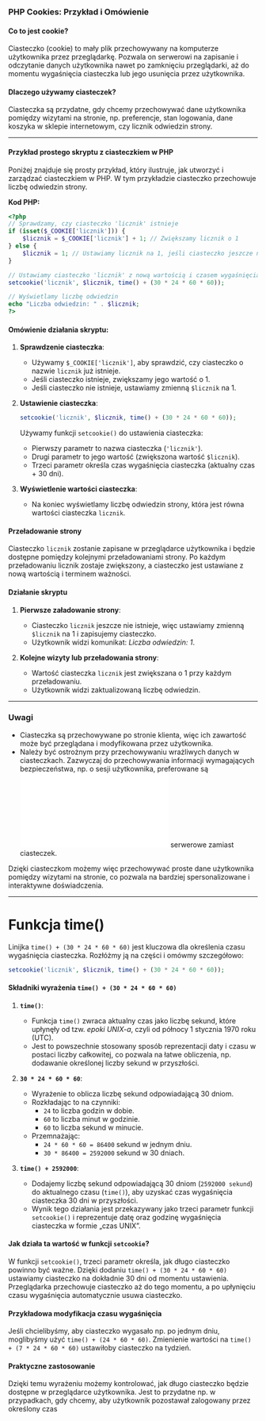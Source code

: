 ### PHP Cookies: Przykład i Omówienie

#### Co to jest cookie?

Ciasteczko (cookie) to mały plik przechowywany na komputerze użytkownika przez przeglądarkę. Pozwala on serwerowi na zapisanie i odczytanie danych użytkownika nawet po zamknięciu przeglądarki, aż do momentu wygaśnięcia ciasteczka lub jego usunięcia przez użytkownika.

#### Dlaczego używamy ciasteczek?

Ciasteczka są przydatne, gdy chcemy przechowywać dane użytkownika pomiędzy wizytami na stronie, np. preferencje, stan logowania, dane koszyka w sklepie internetowym, czy licznik odwiedzin strony.

---

#### Przykład prostego skryptu z ciasteczkiem w PHP

Poniżej znajduje się prosty przykład, który ilustruje, jak utworzyć i zarządzać ciasteczkiem w PHP. W tym przykładzie ciasteczko przechowuje liczbę odwiedzin strony.

**Kod PHP:**

```php
<?php
// Sprawdzamy, czy ciasteczko 'licznik' istnieje
if (isset($_COOKIE['licznik'])) {
    $licznik = $_COOKIE['licznik'] + 1; // Zwiększamy licznik o 1
} else {
    $licznik = 1; // Ustawiamy licznik na 1, jeśli ciasteczko jeszcze nie istnieje
}

// Ustawiamy ciasteczko 'licznik' z nową wartością i czasem wygaśnięcia 30 dni
setcookie('licznik', $licznik, time() + (30 * 24 * 60 * 60));

// Wyświetlamy liczbę odwiedzin
echo "Liczba odwiedzin: " . $licznik;
?>
```

#### Omówienie działania skryptu:

1. **Sprawdzenie ciasteczka**:
   - Używamy `$_COOKIE['licznik']`, aby sprawdzić, czy ciasteczko o nazwie `licznik` już istnieje.
   - Jeśli ciasteczko istnieje, zwiększamy jego wartość o 1.
   - Jeśli ciasteczko nie istnieje, ustawiamy zmienną `$licznik` na 1.

2. **Ustawienie ciasteczka**:
   ```php
   setcookie('licznik', $licznik, time() + (30 * 24 * 60 * 60));
   ```
   Używamy funkcji `setcookie()` do ustawienia ciasteczka:
   - Pierwszy parametr to nazwa ciasteczka (`'licznik'`).
   - Drugi parametr to jego wartość (zwiększona wartość `$licznik`).
   - Trzeci parametr określa czas wygaśnięcia ciasteczka (aktualny czas + 30 dni).

3. **Wyświetlenie wartości ciasteczka**:
   - Na koniec wyświetlamy liczbę odwiedzin strony, która jest równa wartości ciasteczka `licznik`.

#### Przeładowanie strony

Ciasteczko `licznik` zostanie zapisane w przeglądarce użytkownika i będzie dostępne pomiędzy kolejnymi przeładowaniami strony. Po każdym przeładowaniu licznik zostaje zwiększony, a ciasteczko jest ustawiane z nową wartością i terminem ważności.

#### Działanie skryptu

1. **Pierwsze załadowanie strony**:
   - Ciasteczko `licznik` jeszcze nie istnieje, więc ustawiamy zmienną `$licznik` na 1 i zapisujemy ciasteczko.
   - Użytkownik widzi komunikat: *Liczba odwiedzin: 1*.

2. **Kolejne wizyty lub przeładowania strony**:
   - Wartość ciasteczka `licznik` jest zwiększana o 1 przy każdym przeładowaniu.
   - Użytkownik widzi zaktualizowaną liczbę odwiedzin.

---

### Uwagi
- Ciasteczka są przechowywane po stronie klienta, więc ich zawartość może być przeglądana i modyfikowana przez użytkownika.
- Należy być ostrożnym przy przechowywaniu wrażliwych danych w ciasteczkach. Zazwyczaj do przechowywania informacji wymagających bezpieczeństwa, np. o sesji użytkownika, preferowane są ![sesje](php_session.md) serwerowe zamiast ciasteczek.
  
Dzięki ciasteczkom możemy więc przechowywać proste dane użytkownika pomiędzy wizytami na stronie, co pozwala na bardziej spersonalizowane i interaktywne doświadczenia.

___
# Funkcja time()

Linijka `time() + (30 * 24 * 60 * 60)` jest kluczowa dla określenia czasu wygaśnięcia ciasteczka. Rozłóżmy ją na części i omówmy szczegółowo:

```php
setcookie('licznik', $licznik, time() + (30 * 24 * 60 * 60));
```

#### Składniki wyrażenia `time() + (30 * 24 * 60 * 60)`

1. **`time()`**:
   - Funkcja `time()` zwraca aktualny czas jako liczbę sekund, które upłynęły od tzw. *epoki UNIX-a*, czyli od północy 1 stycznia 1970 roku (UTC).
   - Jest to powszechnie stosowany sposób reprezentacji daty i czasu w postaci liczby całkowitej, co pozwala na łatwe obliczenia, np. dodawanie określonej liczby sekund w przyszłości.

2. **`30 * 24 * 60 * 60`**:
   - Wyrażenie to oblicza liczbę sekund odpowiadającą 30 dniom.
   - Rozkładając to na czynniki:
     - `24` to liczba godzin w dobie.
     - `60` to liczba minut w godzinie.
     - `60` to liczba sekund w minucie.
   - Przemnażając: 
     - `24 * 60 * 60 = 86400` sekund w jednym dniu.
     - `30 * 86400 = 2592000` sekund w 30 dniach.

3. **`time() + 2592000`**:
   - Dodajemy liczbę sekund odpowiadającą 30 dniom (`2592000 sekund`) do aktualnego czasu (`time()`), aby uzyskać czas wygaśnięcia ciasteczka 30 dni w przyszłości.
   - Wynik tego działania jest przekazywany jako trzeci parametr funkcji `setcookie()` i reprezentuje datę oraz godzinę wygaśnięcia ciasteczka w formie „czas UNIX”.

#### Jak działa ta wartość w funkcji `setcookie`?

W funkcji `setcookie()`, trzeci parametr określa, jak długo ciasteczko powinno być ważne. Dzięki dodaniu `time() + (30 * 24 * 60 * 60)` ustawiamy ciasteczko na dokładnie 30 dni od momentu ustawienia. Przeglądarka przechowuje ciasteczko aż do tego momentu, a po upłynięciu czasu wygaśnięcia automatycznie usuwa ciasteczko.

#### Przykładowa modyfikacja czasu wygaśnięcia

Jeśli chcielibyśmy, aby ciasteczko wygasało np. po jednym dniu, moglibyśmy użyć `time() + (24 * 60 * 60)`. Zmienienie wartości na `time() + (7 * 24 * 60 * 60)` ustawiłoby ciasteczko na tydzień.

#### Praktyczne zastosowanie

Dzięki temu wyrażeniu możemy kontrolować, jak długo ciasteczko będzie dostępne w przeglądarce użytkownika. Jest to przydatne np. w przypadkach, gdy chcemy, aby użytkownik pozostawał zalogowany przez określony czas
